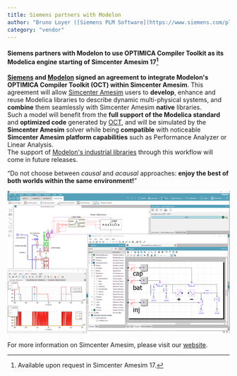 ```yaml
---
title: Siemens partners with Modelon
author: "Bruno Loyer ([Siemens PLM Software](https://www.siemens.com/plm ))"
category: "vendor"
---
```


#### Siemens partners with Modelon to use OPTIMICA Compiler Toolkit as its Modelica engine starting of Simcenter Amesim 17[^1]

**[Siemens](https://www.siemens.com/plm ) and [Modelon](https://www.modelon.com/ ) signed an agreement to integrate Modelon's OPTIMICA Compiler Toolkit (OCT) within Simcenter Amesim**. This agreement will allow [Simcenter Amesim]( https://www.siemens.com/plm/simcenter-amesim ) users to **develop**, enhance and reuse Modelica libraries to describe dynamic multi-physical systems, and **combine** them seamlessly with Simcenter Amesim **native** libraries.  
Such a model will benefit from the **full support of the Modelica standard** and **optimized code** generated by [OCT](https://www.modelon.com/products-services/modelon-creator-suite/optimica-compiler-toolkit ), and will be simulated by the **Simcenter Amesim** solver while being **compatible** with noticeable **Simcenter Amesim platform capabilities** such as Performance Analyzer or Linear Analysis.  
The support of [Modelon's industrial libraries](https://www.modelon.com/products-services/modelon-library-suite/ ) through this workflow will come in future releases. 

“Do not choose between *causal* and *acausal* approaches: **enjoy the best of both worlds within the same environment!**”

[^1]: Available upon request in Simcenter Amesim 17.

![](Amesim_Modelica.png)
  
For more information on Simcenter Amesim, please visit our [website]( https://www.siemens.com/plm/simcenter-amesim ).
